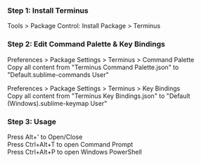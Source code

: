 ### Step 1: Install Terminus
Tools > Package Control: Install Package > Terminus

### Step 2: Edit Command Palette & Key Bindings
Preferences > Package Settings > Terminus > Command Palette<br />
Copy all content from "Terminus Command Palette.json" to "Default.sublime-commands User"

Preferences > Package Settings > Terminus > Key Bindings<br />
Copy all content from "Terminus Key Bindings.json" to "Default (Windows).sublime-keymap User"

### Step 3: Usage
Press Alt+' to Open/Close<br />
Press Ctrl+Alt+T to open Command Prompt<br />
Press Ctrl+Alt+P to open Windows PowerShell
